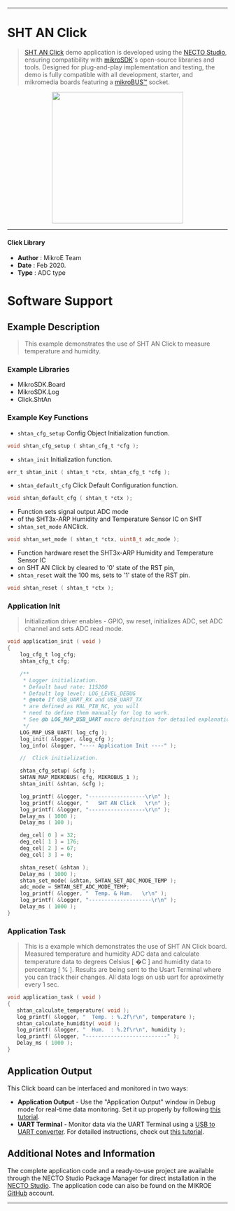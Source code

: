 
---
# SHT AN Click

> [SHT AN Click](https://www.mikroe.com/?pid_product=MIKROE-3984) demo application is developed using
the [NECTO Studio](https://www.mikroe.com/necto), ensuring compatibility with [mikroSDK](https://www.mikroe.com/mikrosdk)'s
open-source libraries and tools. Designed for plug-and-play implementation and testing, the demo is fully compatible with
all development, starter, and mikromedia boards featuring a [mikroBUS&trade;](https://www.mikroe.com/mikrobus) socket.

<p align="center">
  <img src="https://www.mikroe.com/?pid_product=MIKROE-3984&image=1" height=300px>
</p>

---

#### Click Library

- **Author**        : MikroE Team
- **Date**          : Feb 2020.
- **Type**          : ADC type

# Software Support

## Example Description

> This example demonstrates the use of SHT AN Click to measure temperature and humidity.

### Example Libraries

- MikroSDK.Board
- MikroSDK.Log
- Click.ShtAn

### Example Key Functions

- `shtan_cfg_setup` Config Object Initialization function. 
```c
void shtan_cfg_setup ( shtan_cfg_t *cfg );
``` 
 
- `shtan_init` Initialization function. 
```c
err_t shtan_init ( shtan_t *ctx, shtan_cfg_t *cfg );
```

- `shtan_default_cfg` Click Default Configuration function. 
```c
void shtan_default_cfg ( shtan_t *ctx );
```

- Function sets signal output ADC mode 
- of the SHT3x-ARP Humidity and Temperature Sensor IC on SHT
- `shtan_set_mode` ANClick. 
```c
void shtan_set_mode ( shtan_t *ctx, uint8_t adc_mode );
```
 
- Function hardware reset the SHT3x-ARP Humidity and Temperature Sensor IC
- on SHT AN Click by cleared to '0' state of the RST pin,
- `shtan_reset` wait the 100 ms, sets to '1' state of the RST pin. 
```c
void shtan_reset ( shtan_t *ctx );
```

### Application Init

> Initialization driver enables - GPIO, sw reset,
> initializes ADC, set ADC channel and sets ADC read mode.

```c
void application_init ( void )
{
    log_cfg_t log_cfg;
    shtan_cfg_t cfg;

    /** 
     * Logger initialization.
     * Default baud rate: 115200
     * Default log level: LOG_LEVEL_DEBUG
     * @note If USB_UART_RX and USB_UART_TX 
     * are defined as HAL_PIN_NC, you will 
     * need to define them manually for log to work. 
     * See @b LOG_MAP_USB_UART macro definition for detailed explanation.
     */
    LOG_MAP_USB_UART( log_cfg );
    log_init( &logger, &log_cfg );
    log_info( &logger, "---- Application Init ----" );

    //  Click initialization.

    shtan_cfg_setup( &cfg );
    SHTAN_MAP_MIKROBUS( cfg, MIKROBUS_1 );
    shtan_init( &shtan, &cfg );

    log_printf( &logger, "------------------\r\n" );
    log_printf( &logger, "   SHT AN Click   \r\n" );
    log_printf( &logger, "------------------\r\n" );
    Delay_ms ( 1000 );
    Delay_ms ( 100 );

    deg_cel[ 0 ] = 32;
    deg_cel[ 1 ] = 176;
    deg_cel[ 2 ] = 67;
    deg_cel[ 3 ] = 0;

    shtan_reset( &shtan );
    Delay_ms ( 1000 );
    shtan_set_mode( &shtan, SHTAN_SET_ADC_MODE_TEMP );
    adc_mode = SHTAN_SET_ADC_MODE_TEMP;
    log_printf( &logger, "  Temp. & Hum.   \r\n" );
    log_printf( &logger, "--------------------\r\n" );
    Delay_ms ( 1000 );
}
```

### Application Task

> This is a example which demonstrates the use of SHT AN Click board.
> Measured temperature and humidity ADC data and calculate temperature data to degrees Celsius [ �C ] and
> humidity data to percentarg [ % ].
> Results are being sent to the Usart Terminal where you can track their changes.
> All data logs on usb uart for aproximetly every 1 sec.

```c
void application_task ( void )
{
   shtan_calculate_temperature( void );
   log_printf( &logger, "  Temp. : %.2f\r\n", temperature );
   shtan_calculate_humidity( void );
   log_printf( &logger, "  Hum.  : %.2f\r\n", humidity );
   log_printf( &logger, "--------------------------" );
   Delay_ms ( 1000 );
}
```

## Application Output

This Click board can be interfaced and monitored in two ways:
- **Application Output** - Use the "Application Output" window in Debug mode for real-time data monitoring.
Set it up properly by following [this tutorial](https://www.youtube.com/watch?v=ta5yyk1Woy4).
- **UART Terminal** - Monitor data via the UART Terminal using
a [USB to UART converter](https://www.mikroe.com/click/interface/usb?interface*=uart,uart). For detailed instructions,
check out [this tutorial](https://help.mikroe.com/necto/v2/Getting%20Started/Tools/UARTTerminalTool).

## Additional Notes and Information

The complete application code and a ready-to-use project are available through the NECTO Studio Package Manager for 
direct installation in the [NECTO Studio](https://www.mikroe.com/necto). The application code can also be found on
the MIKROE [GitHub](https://github.com/MikroElektronika/mikrosdk_click_v2) account.

---
